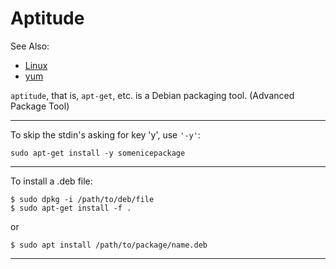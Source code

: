 # Aptitude

See Also:
- [Linux](Linux.md)
- [yum](Yum.md)


`aptitude`, that is, `apt-get`, etc. is a Debian packaging tool.
 (Advanced Package Tool)

---

To skip the stdin's asking for key 'y', use `'-y'`:

    sudo apt-get install -y somenicepackage
    
---

To install a .deb file:
    
    $ sudo dpkg -i /path/to/deb/file
    $ sudo apt-get install -f .

or

    $ sudo apt install /path/to/package/name.deb
    
---